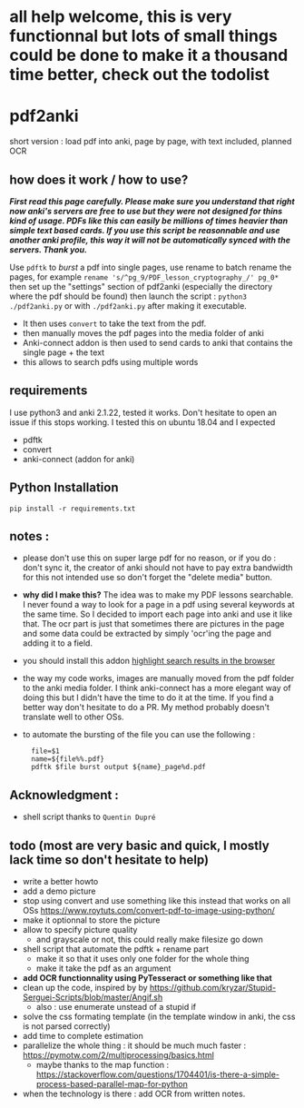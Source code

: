 # all help welcome, this is very functionnal but lots of small things could be done to make it a thousand time better, check out the todolist
# pdf2anki
short version : load pdf into anki, page by page, with text included, planned OCR


## how does it work / how to use?
***First read this page carefully. Please make sure you understand that right now anki's servers are free to use but they were not designed for thins kind of usage. PDFs like this can easily be millions of times heavier than simple text based cards. If you use this script be reasonnable and use another anki profile, this way it will not be automatically synced with the servers. Thank you.***


Use `pdftk` to *burst* a pdf into single pages, use rename to batch rename the pages, for example `rename 's/^pg_9/PDF_lesson_cryptography_/' pg_0*` then set up the "settings" section of pdf2anki (especially the directory where the pdf should be found) then launch the script : `python3 ./pdf2anki.py` or with `./pdf2anki.py` after making it executable.
* It then uses `convert` to take the text from the pdf.
* then manually moves the pdf pages into the media folder of anki
* Anki-connect addon is then used to send cards to anki that contains the single page + the text
* this allows to search pdfs using multiple words 

## requirements
I use python3 and anki 2.1.22, tested it works. Don't hesitate to open an issue if this stops working. I tested this on ubuntu 18.04 and I expected
* pdftk
* convert
* anki-connect (addon for anki)

## Python Installation
`pip install -r requirements.txt`


## notes :
* please don't use this on super large pdf for no reason, or if you do : don't sync it, the creator of anki should not have to pay extra bandwidth for this not intended use so don't forget the "delete media" button.
* **why did I make this?** The idea was to make my PDF lessons searchable. I never found a way to look for a page in a pdf using several keywords at the same time. So I decided to import each page into anki and use it like that. The ocr part is just that sometimes there are pictures in the page and some data could be extracted by simply 'ocr'ing the page and adding it to a field.
* you should install this addon [highlight search results in the browser](https://ankiweb.net/shared/info/225180905)
* the way my code works, images are manually moved from the pdf folder to the anki media folder. I think anki-connect has a more elegant way of doing this but I didn't have the time to do it at the time. If you find a better way don't hesitate to do a PR. My method probably doesn't translate well to other OSs.
* to automate the bursting of the file you can use the following :

        file=$1
        name=${file%%.pdf}
        pdftk $file burst output ${name}_page%d.pdf

## Acknowledgment : 
* shell script thanks to `Quentin Dupré`


## todo (most are very basic and quick, I mostly lack time so don't hesitate to help)
* write a better howto
* add a demo picture
* stop using convert and use something like this instead that works on all OSs https://www.roytuts.com/convert-pdf-to-image-using-python/
* make it optionnal to store the picture
* allow to specify picture quality
    * and grayscale or not, this could really make filesize go down
* shell script that automate the pdftk + rename part
    * make it so that it uses only one folder for the whole thing
    * make it take the pdf as an argument
* **add OCR functionnality using PyTesseract or something like that**
* clean up the code, inspired by  by https://github.com/kryzar/Stupid-Serguei-Scripts/blob/master/Angif.sh
    * also : use enumerate unstead of a stupid if
* solve the css formating template (in the template window in anki, the css is not parsed correctly)
* add time to complete estimation
* parallelize the whole thing : it should be much much faster : https://pymotw.com/2/multiprocessing/basics.html
    * maybe thanks to the map function : https://stackoverflow.com/questions/1704401/is-there-a-simple-process-based-parallel-map-for-python
* when the technology is there : add OCR from written notes.

